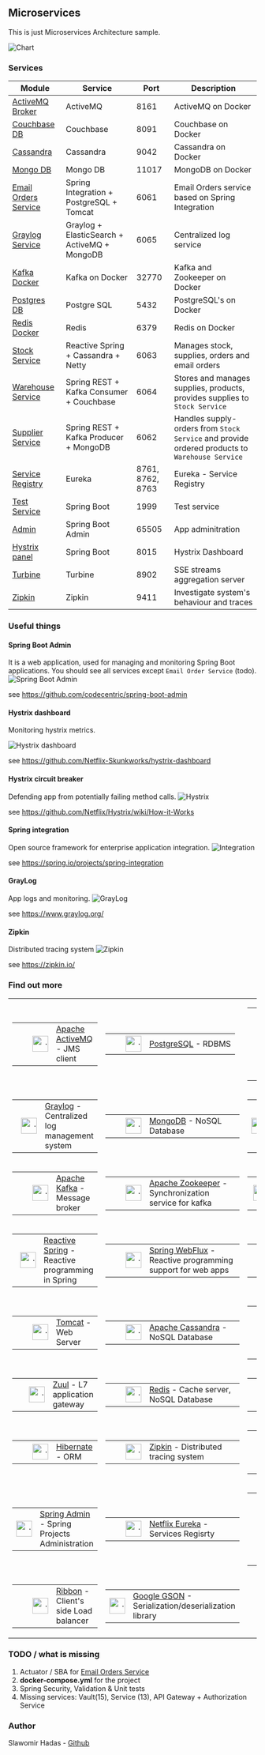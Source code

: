 ## Microservices

This is just Microservices Architecture sample. 

![Chart](resources/microservices.png)



### Services
| Module                                              		| Service    						| Port | Description                                                                                                                       |
| ---------------------------------------------------- 		| ------------- 					| ---- | ----------------------------------------------------------------------- |
| [ActiveMQ Broker](./activemq_broker/README.md)      		| ActiveMQ            				| 8161 | ActiveMQ on Docker|
| [Couchbase DB](./couchbase_db/README.md)      			| Couchbase            				| 8091 | Couchbase on Docker|
| [Cassandra](./docker_cassandra/README.md)      			| Cassandra            				| 9042 | Cassandra on Docker|
| [Mongo DB](./mongo_docker/README.md)      				| Mongo DB            				| 11017 | MongoDB on Docker |
| [Email Orders Service](./email_order_service/README.md)  	| Spring Integration + PostgreSQL + Tomcat 	| 6061 |  Email Orders service based on Spring Integration|
| [Graylog Service](./graylog_service/README.md)   			| Graylog + ElasticSearch + ActiveMQ + MongoDB | 6065 |  Centralized log service |
| [Kafka Docker](./kafka_docker/README.md)  				| Kafka on Docker       			| 32770 | Kafka and Zookeeper on Docker                   |
| [Postgres DB](./postgres_db/README.md) 					| Postgre SQL  						| 5432 | PostgreSQL's on Docker  |
| [Redis Docker](./redis_docker/README.md) 					| Redis		 						| 6379 | Redis on Docker |
| [Stock Service](./stock_service/README.md)  				| Reactive Spring + Cassandra + Netty | 6063 | Manages stock, supplies, orders and email orders  |
| [Warehouse Service](./warehouse_service/README.md)		| Spring REST + Kafka Consumer + Couchbase	| 6064 | Stores and manages supplies, products, provides supplies to `Stock Service` |
| [Supplier Service](./supplier_service/README.md) 			| Spring REST + Kafka Producer + MongoDB | 6062 | Handles supply-orders from `Stock Service` and provide ordered products to `Warehouse Service` |
| [Service Registry](./eureka/README.md) 					| Eureka 							| 8761, 8762, 8763 | Eureka - Service Registry |
| [Test Service](./test_service/README.md) 					| Spring Boot 						| 1999 	| Test service |
| [Admin](./spring_admin/README.md) 						| Spring Boot Admin 				| 65505 | App adminitration |
| [Hystrix panel](./hystrix_panel/README.md) 				| Spring Boot 						| 8015 	| Hystrix Dashboard |
| [Turbine](./turbine/README.md) 							| Turbine 							| 8902 	| SSE streams aggregation server |
| [Zipkin](./zipkin/README.md) 							    | Zipkin 							| 9411 	| Investigate system's behaviour and traces |


### Useful things
#### Spring Boot Admin
It is a web application, used for managing and monitoring Spring Boot applications. You should
see all services except `Email Order Service` (todo).
![Spring Boot Admin](resources/bootadmin.png)

see https://github.com/codecentric/spring-boot-admin


#### Hystrix dashboard
Monitoring hystrix metrics.

![Hystrix dashboard](resources/hystrixdashboard.png)

see https://github.com/Netflix-Skunkworks/hystrix-dashboard

#### Hystrix circuit breaker
Defending app from potentially failing method calls.
![Hystrix](resources/circuitbreaker.png)

see https://github.com/Netflix/Hystrix/wiki/How-it-Works

#### Spring integration
Open source framework for enterprise application integration.
![Integration](resources/springintegration.png)

see https://spring.io/projects/spring-integration

#### GrayLog
App logs and monitoring.
![GrayLog](resources/graylogapp.png)

see https://www.graylog.org/

#### Zipkin
Distributed tracing system
![Zipkin](resources/zipkinapp.png)

see https://zipkin.io/

### Find out more
<table cellpadding="2" cellspacing="0" border="0">
    <tr>
        <td>
            <table cellpadding="2" cellspacing="0" border="0">
                <tr>
                    <td height="42" width="65" valign="middle"
                        align="right"><a href="https://activemq.apache.org/">
                        <img width="32" height="32" src="resources/activemq.png" alt="."></a>
                    </td>
                    <td valign="middle" align="left">
                        <a href="https://activemq.apache.org/">Apache ActiveMQ</a> - JMS client
                    </td>
                </tr>
            </table>
        </td>
        <td>
            <table cellpadding="2" cellspacing="0" border="0">
                <tr>
                    <td height="42" width="65" valign="middle"
                        align="right"><a href="https://www.postgresql.org/">
                        <img width="32" height="32" src="resources/postgres.png" alt="."></a></td>
                    <td valign="middle" align="left">
                        <a href="https://www.postgresql.org/">PostgreSQL</a> - RDBMS
                    </td>
                </tr>
            </table>
        </td>
        <td>
            <table cellpadding="2" cellspacing="0" border="0">
                <tr>
                    <td cellpadding="2" height="42" width="65" valign="middle"
                        align="right"><a href="https://spring.io/projects/spring-integration">
                        <img width="32" height="32" src="resources/integration.png" alt="."></a></td>
                    <td valign="middle" align="left">
                        <a href="https://spring.io/projects/spring-integration">Spring Integration</a> - Integrating
                        services with Spring
                    </td>
                </tr>
            </table>
        </td>
    </tr>
    <tr>
        <td>
            <table cellpadding="2" cellspacing="0" border="0">
                <tr>
                    <td cellpadding="2" height="42" width="65" valign="middle"
                        align="right"><a href="https://www.graylog.org/">
                        <img width="32" height="32" src="resources/graylog.png" alt="."></a></td>
                    <td valign="middle" align="left">
                        <a href="https://www.graylog.org/">Graylog</a> - Centralized log management system
                    </td>
                </tr>
            </table>
        </td>
        <td>
            <table cellpadding="2" cellspacing="0" border="0">
                <tr>
                    <td cellpadding="2" height="42"  width="65" valign="middle"
                        align="right"><a href="https://www.mongodb.com/">
                        <img width="32" height="32" src="resources/mongodb.png" alt="."></a></td>
                    <td valign="middle" align="left">
                        <a href="https://www.mongodb.com/">MongoDB</a> - NoSQL Database
                    </td>
                </tr>
            </table>
        </td>
        <td>
            <table cellpadding="2" cellspacing="0" border="0">
                <tr>
                    <td cellpadding="2" height="42"  width="65" valign="middle"
                        align="right"><a href="https://www.elastic.co/products/elasticsearch">
                        <img width="32" height="32" src="resources/elasticsearch.png" alt="."></a></td>
                    <td valign="middle" align="left">
                        <a href="https://www.elastic.co/products/elasticsearch">Elasticsearch</a> - used as Storage
                        system for GrayLog
                    </td>
                </tr>
            </table>
        </td>
    </tr>
    <tr>
        <td>
            <table cellpadding="2" cellspacing="0" border="0">
                <tr>
                    <td cellpadding="2" height="42"  width="65" valign="middle"
                        align="right"><a href="https://kafka.apache.org/">
                        <img width="32" height="32" src="resources/kafka.png" alt="."></a></td>
                    <td valign="middle" align="left">
                        <a href="https://kafka.apache.org/">Apache Kafka</a> - Message broker
                    </td>
                </tr>
            </table>
        </td>
        <td>
            <table cellpadding="2" cellspacing="0" border="0">
                <tr>
                    <td cellpadding="2" height="42"  width="65" valign="middle"
                        align="right"><a href="https://zookeeper.apache.org/">
                        <img width="32" height="32" src="resources/zookeeper.png" alt="."></a></td>
                    <td valign="middle" align="left">
                        <a href="https://zookeeper.apache.org/">Apache Zookeeper</a> - Synchronization service for kafka
                    </td>
                </tr>
            </table>
        </td>
        <td>
            <table cellpadding="2" cellspacing="0" border="0">
                <tr>
                    <td cellpadding="2" height="42"  width="65" valign="middle"
                        align="right"><a href="https://www.docker.com/">
                        <img width="32" height="32" src="resources/docker.png" alt="."></a></td>
                    <td valign="middle" align="left">
                        <a href="https://www.docker.com/">Docker</a> - OS level virtualization
                    </td>
                </tr>
            </table>
        </td>
    </tr>
    <tr>
        <td>
            <table cellpadding="2" cellspacing="0" border="0">
                <tr>
                    <td cellpadding="2" height="42"  width="65" valign="middle"
                        align="right"><a
                            href="https://docs.spring.io/spring/docs/current/spring-framework-reference/web-reactive.html">
                        <img width="32" height="32" src="resources/springreactor.png" alt="."></a></td>
                    <td valign="middle" align="left">
                        <a href="https://docs.spring.io/spring/docs/current/spring-framework-reference/web-reactive.html">Reactive
                            Spring</a> - Reactive programming in Spring
                    </td>
                </tr>
            </table>
        </td>
        <td>
            <table cellpadding="2" cellspacing="0" border="0">
                <tr>
                    <td cellpadding="2" height="42"  width="65" valign="middle"
                        align="right"><a href="https://www.baeldung.com/spring-webflux">
                        <img width="32" height="32" src="resources/webflux.png" alt="."></a></td>
                    <td valign="middle" align="left">
                        <a href="https://www.baeldung.com/spring-webflux">Spring WebFlux</a> - Reactive programming
                        support for web apps
                    </td>
                </tr>
            </table>
        </td>
        <td>
            <table cellpadding="2" cellspacing="0" border="0">
                <tr>
                    <td cellpadding="2" height="42"  width="65" valign="middle"
                        align="right"><a href="https://netty.io/">
                        <img width="32" height="32" src="resources/netty.png" alt="."></a></td>
                    <td valign="middle" align="left">
                        <a href="https://netty.io/">Netty</a> - Web Server
                    </td>
                </tr>
            </table>
        </td>
    </tr>
    <tr>
        <td>
            <table cellpadding="2" cellspacing="0" border="0">
                <tr>
                    <td cellpadding="2" height="42"  width="65" valign="middle"
                        align="right"><a href="http://tomcat.apache.org/">
                        <img width="32" height="32" src="resources/tomcat2.png" alt="."></a></td>
                    <td valign="middle" align="left">
                        <a href="http://tomcat.apache.org/">Tomcat</a> - Web Server
                    </td>
                </tr>
            </table>
        </td>
        <td>
            <table cellpadding="2" cellspacing="0" border="0">
                <tr>
                    <td cellpadding="2" height="42"  width="65" valign="middle"
                        align="right"><a href="http://cassandra.apache.org/">
                        <img width="32" height="32" src="resources/cassandra.png" alt="."></a></td>
                    <td valign="middle" align="left">
                        <a href="http://cassandra.apache.org/">Apache Cassandra</a> - NoSQL Database
                    </td>
                </tr>
            </table>
        </td>
        <td>
            <table cellpadding="2" cellspacing="0" border="0">
                <tr>
                    <td cellpadding="2" height="42"  width="65" valign="middle"
                        align="right"><a href="https://github.com/OpenFeign/feign">
                        <img width="32" height="32" src="resources/feign.png" alt="."></a></td>
                    <td valign="middle" align="left">
                        <a href="https://github.com/OpenFeign/feign">Open Feign</a> - Java HTTP client
                    </td>
                </tr>
            </table>
        </td>
    </tr>
    <tr>
        <td>
            <table cellpadding="2" cellspacing="0" border="0">
                <tr>
                    <td cellpadding="2" height="42"  width="65" valign="middle"
                        align="right"><a href="https://github.com/Netflix/zuul">
                        <img width="32" height="32" src="resources/zuul.png" alt="."></a></td>
                    <td valign="middle" align="left">
                        <a href="https://github.com/Netflix/zuul">Zuul</a> - L7 application gateway
                    </td>
                </tr>
            </table>
        </td>
        <td>
            <table cellpadding="2" cellspacing="0" border="0">
                <tr>
                    <td cellpadding="2" height="42"  width="65" valign="middle"
                        align="right"><a href="https://redis.io/">
                        <img width="32" height="32" src="resources/redis.png" alt="."></a></td>
                    <td valign="middle" align="left">
                        <a href="https://redis.io/">Redis</a> - Cache server, NoSQL Database
                    </td>
                </tr>
            </table>
        </td>
        <td>
            <table cellpadding="2" cellspacing="0" border="0">
                <tr>
                    <td cellpadding="2" height="42"  width="65" valign="middle"
                        align="right"><a href="https://www.couchbase.com/">
                        <img width="32" height="32" src="resources/couchbase.png" alt="."></a></td>
                    <td valign="middle" align="left">
                        <a href="https://www.couchbase.com/">Couchbase</a> - NoSQL Database
                    </td>
                </tr>
            </table>
        </td>
    </tr>
    <tr>
        <td>
            <table cellpadding="2" cellspacing="0" border="0">
                <tr>
                    <td cellpadding="2" height="42"  width="65" valign="middle"
                        align="right"><a href="https://hibernate.org/">
                        <img width="32" height="32" src="resources/hibernate.png" alt="."></a></td>
                    <td valign="middle" align="left">
                        <a href="https://hibernate.org/">Hibernate</a> - ORM
                    </td>
                </tr>
            </table>
        </td>
        <td>
            <table cellpadding="2" cellspacing="0" border="0">
                <tr>
                    <td cellpadding="2" height="42"  width="65" valign="middle"
                        align="right"><a href="https://zipkin.io/">
                        <img width="32" height="32" src="resources/zipkin.png" alt="."></a></td>
                    <td valign="middle" align="left">
                        <a href="https://zipkin.io/">Zipkin</a> - Distributed tracing system
                    </td>
                </tr>
            </table>
        </td>
        <td>
            <table cellpadding="2" cellspacing="0" border="0">
                <tr>
                    <td cellpadding="2" height="42"  width="65" valign="middle"
                        align="right"><a
                            href="https://docs.spring.io/spring-boot/docs/current/reference/html/production-ready-features.html">
                        <img width="32" height="32" src="resources/actuator.png" alt="."></a></td>
                    <td valign="middle" align="left">
                        <a href="https://docs.spring.io/spring-boot/docs/current/reference/html/production-ready-features.html">Spring
                            actuator</a> - App monitoring
                    </td>
                </tr>
            </table>
        </td>
    </tr>
    <tr>
        <td>
            <table cellpadding="2" cellspacing="0" border="0">
                <tr>
                    <td cellpadding="2" height="42"  width="65" valign="middle"
                        align="right"><a href="https://github.com/codecentric/spring-boot-admin">
                        <img width="32" height="32" src="resources/springadmin.png" alt="."></a></td>
                    <td valign="middle" align="left">
                        <a href="https://github.com/codecentric/spring-boot-admin">Spring Admin</a> - Spring Projects
                        Administration
                    </td>
                </tr>
            </table>
        </td>
        <td>
            <table cellpadding="2" cellspacing="0" border="0">
                <tr>
                    <td cellpadding="2" height="42"  width="65" valign="middle"
                        align="right"><a href="https://github.com/Netflix/eureka">
                        <img width="32" height="32" src="resources/eureka.png" alt="."></a></td>
                    <td valign="middle" align="left">
                        <a href="https://github.com/Netflix/eureka">Netflix Eureka</a> - Services Regisrty
                    </td>
                </tr>
            </table>
        </td>
        <td>
            <table cellpadding="2" cellspacing="0" border="0">
                <tr>
                    <td cellpadding="2" height="42"  width="65" valign="middle"
                        align="right"><a href="https://github.com/Netflix/Hystrix">
                        <img width="32" height="32" src="resources/hystrix3.png" alt="."></a></td>
                    <td valign="middle" align="left">
                        <a href="https://github.com/Netflix/Hystrix">Hystrix + Tourbine</a> - Circuit breakers + Hystrix
                        Streams Aggregator
                    </td>
                </tr>
            </table>
        </td>
    </tr>
    <tr>
        <td>
            <table width="300" cellpadding="2" cellspacing="0" border="0">
                <tr>
                    <td cellpadding="2" height="42"  width="65" valign="middle"
                        align="right"><a href="https://github.com/Netflix/ribbon">
                        <img width="32" height="32" src="resources/ribbon.png" alt="."></a></td>
                    <td valign="middle" align="left">
                        <a href="https://github.com/Netflix/ribbon">Ribbon</a> - Client's side Load balancer
                    </td>
                </tr>
            </table>
        </td>
        <td>
            <table cellpadding="2" cellspacing="0" border="0">
                <tr>
                    <td cellpadding="2" height="42"  width="65" valign="middle"
                        align="right"><a href="https://github.com/google/gson">
                        <img width="32" height="32" src="resources/g3.png" alt="."></a></td>
                    <td valign="middle" align="left">
                        <a href="https://github.com/google/gson">Google GSON</a> - Serialization/deserialization library
                    </td>
                </tr>
            </table>
        </td>
        <td></td>
    </tr>
</table>

### TODO / what is missing

1. Actuator / SBA for [Email Orders Service](./email_order_service/README.md)
2. **docker-compose.yml** for the project
3. Spring Security, Validation & Unit tests 
4. Missing services: Vault(15), Service (13), API Gateway + Authorization Service

### Author

Slawomir Hadas - [Github](https://github.com/hadasbro)

